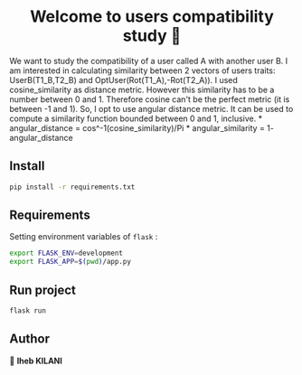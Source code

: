 <h1 align="center">Welcome to users compatibility study 👋</h1>
<p>
We want to study the compatibility of a user called A with another user B.
I am interested in calculating similarity between 2 vectors of users traits: UserB(T1_B,T2_B) and OptUser(Rot(T1_A),-Rot(T2_A)). I used cosine_similarity as distance metric. However this similarity has to be a number between 0 and 1. Therefore cosine can't be the perfect metric (it is between -1 and 1). So, I opt to use angular distance metric. It can be used to compute a similarity function bounded between 0 and 1, inclusive. 
 * angular_distance = cos^-1(cosine_similarity)/Pi
 * angular_similarity = 1- angular_distance 
</p>

## Install
```sh
pip install -r requirements.txt
```


## Requirements
Setting environment variables of `flask` : 
```sh
export FLASK_ENV=development
export FLASK_APP=$(pwd)/app.py
```

## Run project 
```sh
flask run
```


## Author

👤 **Iheb KILANI**
